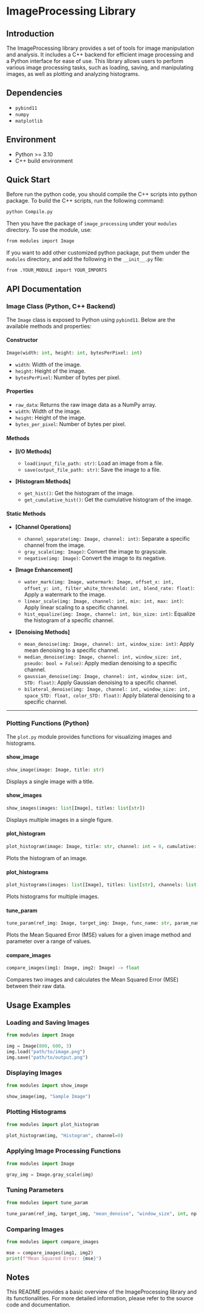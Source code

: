 # ImageProcessing Library

## Introduction

The ImageProcessing library provides a set of tools for image manipulation and analysis. It includes a C++ backend for efficient image processing and a Python interface for ease of use. This library allows users to perform various image processing tasks, such as loading, saving, and manipulating images, as well as plotting and analyzing histograms.

## Dependencies
- `pybind11`
- `numpy`
- `matplotlib`

## Environment
- Python >= 3.10
- C++ build environment

## Quick Start
Before run the python code, you should compile the C++ scripts into python package. To build the C++ scripts, run the following command:
```bash
python Compile.py
```
Then you have the package of `image_processing` under your `modules` directory. To use the module, use:
```bash
from modules import Image
```
If you want to add other customized python package, put them under the `modules` directory, and add the following in the `__init__.py` file:
```bash
from .YOUR_MODULE import YOUR_IMPORTS
```

## API Documentation

### Image Class (Python, C++ Backend)

The `Image` class is exposed to Python using `pybind11`. Below are the available methods and properties:

#### Constructor
```python
Image(width: int, height: int, bytesPerPixel: int)
```
- `width`: Width of the image.
- `height`: Height of the image.
- `bytesPerPixel`: Number of bytes per pixel.

#### Properties
- `raw_data`: Returns the raw image data as a NumPy array.
- `width`: Width of the image.
- `height`: Height of the image.
- `bytes_per_pixel`: Number of bytes per pixel.

#### Methods
- **[I/O Methods]**
  - `load(input_file_path: str)`: Load an image from a file.
  - `save(output_file_path: str)`: Save the image to a file.

- **[Histogram Methods]**
  - `get_hist()`: Get the histogram of the image.
  - `get_cumulative_hist()`: Get the cumulative histogram of the image.


#### Static Methods

- **[Channel Operations]**
  - `channel_separate(img: Image, channel: int)`: Separate a specific channel from the image.
  - `gray_scale(img: Image)`: Convert the image to grayscale. 
  - `negative(img: Image)`: Convert the image to its negative.

- **[Image Enhancement]**
  - `water_mark(img: Image, watermark: Image, offset_x: int, offset_y: int, filter_white_threshold: int, blend_rate: float)`: Apply a watermark to the image.
  - `linear_scale(img: Image, channel: int, min: int, max: int)`: Apply linear scaling to a specific channel. 
  - `hist_equalize(img: Image, channel: int, bin_size: int)`: Equalize the histogram of a specific channel.

- **[Denoising Methods]**
  - `mean_denoise(img: Image, channel: int, window_size: int)`: Apply mean denoising to a specific channel. 
  - `median_denoise(img: Image, channel: int, window_size: int, pseudo: bool = False)`: Apply median denoising to a specific channel.
  - `gaussian_denoise(img: Image, channel: int, window_size: int, STD: float)`: Apply Gaussian denoising to a specific channel. 
  - `bilateral_denoise(img: Image, channel: int, window_size: int, space_STD: float, color_STD: float)`: Apply bilateral denoising to a specific channel.
 
---

### Plotting Functions (Python)

The `plot.py` module provides functions for visualizing images and histograms.

#### show_image
```python
show_image(image: Image, title: str)
```
Displays a single image with a title.

#### show_images
```python
show_images(images: list[Image], titles: list[str])
```
Displays multiple images in a single figure.

#### plot_histogram
```python
plot_histogram(image: Image, title: str, channel: int = 0, cumulative: bool = False)
```
Plots the histogram of an image.

#### plot_histograms
```python
plot_histograms(images: list[Image], titles: list[str], channels: list[int] = None, cumulative: bool = False)
```
Plots histograms for multiple images.

#### tune_param
```python
tune_param(ref_img: Image, target_img: Image, func_name: str, param_name: str, param_type: type, param_range: np.ndarray, other_param_dict: dict[str, any], channel: int = 0)
```
Plots the Mean Squared Error (MSE) values for a given image method and parameter over a range of values.

#### compare_images
```python
compare_images(img1: Image, img2: Image) -> float
```
Compares two images and calculates the Mean Squared Error (MSE) between their raw data.

## Usage Examples

### Loading and Saving Images
```python
from modules import Image

img = Image(800, 600, 3)
img.load("path/to/image.png")
img.save("path/to/output.png")
```

### Displaying Images
```python
from modules import show_image

show_image(img, "Sample Image")
```

### Plotting Histograms
```python
from modules import plot_histogram

plot_histogram(img, "Histogram", channel=0)
```

### Applying Image Processing Functions
```python
from modules import Image

gray_img = Image.gray_scale(img)
```

### Tuning Parameters
```python
from modules import tune_param

tune_param(ref_img, target_img, "mean_denoise", "window_size", int, np.arange(1, 10), {"channel": 0})
```

### Comparing Images
```python
from modules import compare_images

mse = compare_images(img1, img2)
print(f"Mean Squared Error: {mse}")
```

## Notes
This README provides a basic overview of the ImageProcessing library and its functionalities. For more detailed information, please refer to the source code and documentation.
